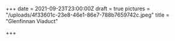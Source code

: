 +++
date = 2021-09-23T23:00:00Z
draft = true
pictures = "/uploads/4f33601c-23e8-46e1-86e7-788b7659742c.jpeg"
title = "Glenfinnan Viaduct"

+++

